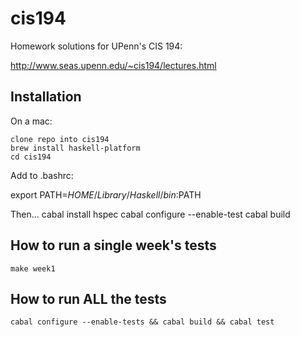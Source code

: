 # cis194

Homework solutions for UPenn's CIS 194:

http://www.seas.upenn.edu/~cis194/lectures.html

## Installation

On a mac:

    clone repo into cis194
    brew install haskell-platform
    cd cis194
    
Add to .bashrc:

export PATH=$HOME/Library/Haskell/bin:$PATH

Then...
    cabal install hspec
    cabal configure --enable-test
    cabal build

## How to run a single week's tests

```
make week1
```

## How to run ALL the tests

```
cabal configure --enable-tests && cabal build && cabal test
```
